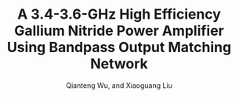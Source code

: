 ---
type: conference
title: A 3.4-3.6-GHz High Efficiency Gallium Nitride Power Amplifier Using Bandpass Output Matching Network
author: Qianteng Wu, and Xiaoguang Liu
journal:
volume:
number:
year: 2015
month: May.
doi: 10.1109/MWSYM.2015.7167059
pages:
publisher:
booktitle: IEEE MTT-S International Microwave Symposium (IMS)
note: 
sort_key: 201505
bib_key: qtwu2015
---